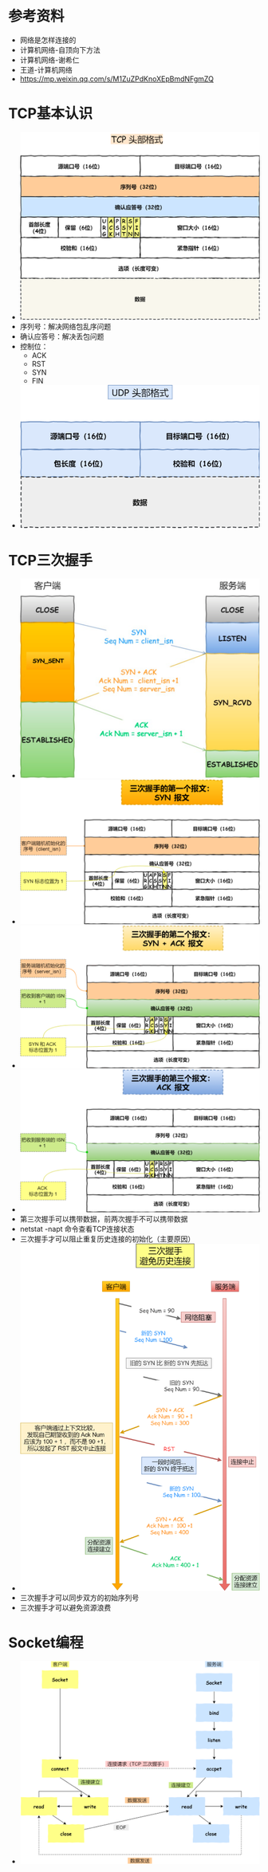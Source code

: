 <!--
 * @Author: yao fanghao
 * @Date: 2023-04-14 22:13:52
 * @LastEditTime: 2023-04-23 11:08:03
 * @LastEditors: yao fanghao
-->
# 参考资料

* 网络是怎样连接的
* 计算机网络-自顶向下方法
* 计算机网络-谢希仁
* 王道-计算机网络
* <https://mp.weixin.qq.com/s/M1ZuZPdKnoXEpBmdNFgmZQ>
  
# TCP基本认识

* ![1](images/../_images/TCP/1.png "TCP报文格式")
* 序列号：解决网络包乱序问题
* 确认应答号：解决丢包问题
* 控制位：
  * ACK
  * RST
  * SYN
  * FIN
* ![2](images/../_images/TCP/2.png "UDP报文格式")

# TCP三次握手

* ![3](images/../_images/TCP/3.png "")
* ![4](images/../_images/TCP/3-1.png "")
* ![5](images/../_images/TCP/3-2.png "")
* ![6](images/../_images/TCP/3-3.png "")
* 第三次握手可以携带数据，前两次握手不可以携带数据
* netstat -napt 命令查看TCP连接状态
* 三次握手才可以阻止重复历史连接的初始化（主要原因）
* ![7](images/../_images/TCP/3-4.png "")
* 三次握手才可以同步双方的初始序列号
* 三次握手才可以避免资源浪费

# Socket编程

* ![8](images/../_images/TCP/4.png "")
